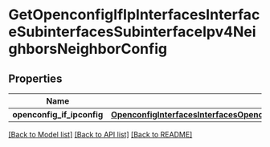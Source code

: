 # GetOpenconfigIfIpInterfacesInterfaceSubinterfacesSubinterfaceIpv4NeighborsNeighborConfig

## Properties
Name | Type | Description | Notes
------------ | ------------- | ------------- | -------------
**openconfig_if_ipconfig** | [**OpenconfigInterfacesInterfacesOpenconfiginterfacesinterfacesSubinterfacesOpenconfigifipipv4NeighborsConfig**](OpenconfigInterfacesInterfacesOpenconfiginterfacesinterfacesSubinterfacesOpenconfigifipipv4NeighborsConfig.md) |  | [optional] 

[[Back to Model list]](../README.md#documentation-for-models) [[Back to API list]](../README.md#documentation-for-api-endpoints) [[Back to README]](../README.md)


